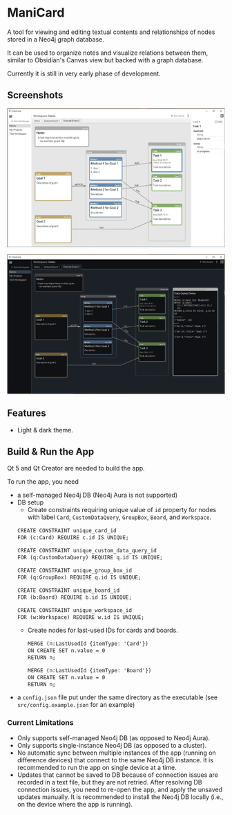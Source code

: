 
# ManiCard

A tool for viewing and editing textual contents and relationships of nodes stored in a Neo4j graph database.

It can be used to organize notes and visualize relations between them, similar to Obsidian's 
Canvas view but backed with a graph database.

Currently it is still in very early phase of development.

## Screenshots

![App Screenshot 1](screenshots/screenshot_1.png)

![App Screenshot 2](screenshots/screenshot_2.png)

## Features

+ Light & dark theme.


## Build & Run the App

Qt 5 and Qt Creator are needed to build the app.

To run the app, you need

+ a self-managed Neo4j DB (Neo4j Aura is not supported)
+ DB setup
    + Create constraints requiring unique value of `id` property for nodes with label `Card`, `CustomDataQuery`, `GroupBox`, `Board`,  and `Workspace`.
    ```cypher
    CREATE CONSTRAINT unique_card_id
    FOR (c:Card) REQUIRE c.id IS UNIQUE;
    ```
    ```cypher
    CREATE CONSTRAINT unique_custom_data_query_id
    FOR (q:CustomDataQuery) REQUIRE q.id IS UNIQUE;
    ```
    ```cypher
    CREATE CONSTRAINT unique_group_box_id
    FOR (q:GroupBox) REQUIRE q.id IS UNIQUE;
    ```
    ```cypher
    CREATE CONSTRAINT unique_board_id
    FOR (b:Board) REQUIRE b.id IS UNIQUE;
    ```
    ```cypher
    CREATE CONSTRAINT unique_workspace_id
    FOR (w:Workspace) REQUIRE w.id IS UNIQUE;
    ```
    + Create nodes for last-used IDs for cards and boards.
        ```cypher
        MERGE (n:LastUsedId {itemType: 'Card'})
        ON CREATE SET n.value = 0
        RETURN n;
        ```   
        ```cypher
        MERGE (n:LastUsedId {itemType: 'Board'})
        ON CREATE SET n.value = 0
        RETURN n;
        ```
+ a `config.json` file put under the same directory as the executable (see `src/config.example.json` 
  for an example)

### Current Limitations

+ Only supports self-managed Neo4j DB (as opposed to Neo4j Aura).
+ Only supports single-instance Neo4j DB (as opposed to a cluster).
+ No automatic sync between multiple instances of the app (running on difference devices) that connect to the 
  same Neo4j DB instance. It is recommended to run the app on single device at a time.
+ Updates that cannot be saved to DB because of connection issues are recorded in a text file, but they are not 
  retried. After resolving DB connection issues, you need to re-open the app, and apply the unsaved 
  updates manually. It is recommended to install the Neo4j DB locally (i.e., on the device where the app is running).
